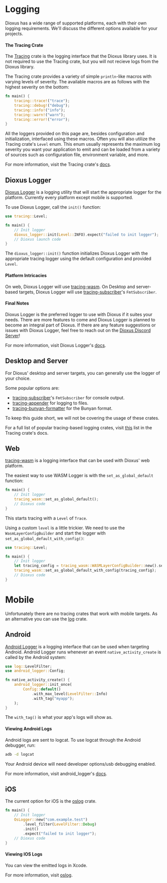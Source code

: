 # Logging
Dioxus has a wide range of supported platforms, each with their own logging requirements. We'll discuss the different options available for your projects.

#### The Tracing Crate
The [Tracing](https://crates.io/crates/tracing) crate is the logging interface that the Dioxus library uses. It is not required to use the Tracing crate, but you will not recieve logs from the Dioxus library.

The Tracing crate provides a variety of simple `println`-like macros with varying levels of severity. 
The available macros are as follows with the highest severity on the bottom:
```rs
fn main() {
    tracing::trace!("trace");
    tracing::debug!("debug");
    tracing::info!("info");
    tracing::warn!("warn");
    tracing::error!("error");
}
```
All the loggers provided on this page are, besides configuration and initialization, interfaced using these macros. Often you will also utilize the Tracing crate's `Level` enum. This enum usually represents the maximum log severity you want your application to emit and can be loaded from a variety of sources such as configuration file, environment variable, and more.

For more information, visit the Tracing crate's [docs](https://docs.rs/tracing/latest/tracing/).

## Dioxus Logger
[Dioxus Logger](https://crates.io/crates/dioxus-logger) is a logging utility that will start the appropriate logger for the platform. Currently every platform except mobile is supported.

To use Dioxus Logger, call the `init()` function:
```rs
use tracing::Level;

fn main() {
    // Init logger
    dioxus_logger::init(Level::INFO).expect("failed to init logger");
    // Dioxus launch code
}
```
The `dioxus_logger::init()` function initializes Dioxus Logger with the appropriate tracing logger using the default configuration and provided `Level`.

#### Platform Intricacies
On web, Dioxus Logger will use [tracing-wasm](https://crates.io/crates/tracing-wasm). On Desktop and server-based targets, Dioxus Logger will use [tracing-subscriber](https://crates.io/crates/tracing-subscriber)'s `FmtSubscriber`.

#### Final Notes
Dioxus Logger is the preferred logger to use with Dioxus if it suites your needs. There are more features to come and Dioxus Logger is planned to become an integral part of Dioxus. If there are any feature suggestions or issues with Dioxus Logger, feel free to reach out on the [Dioxus Discord Server](https://discord.gg/XgGxMSkvUM)!

For more information, visit Dioxus Logger's [docs](https://docs.rs/dioxus-logger/latest/dioxus_logger/).

## Desktop and Server
For Dioxus' desktop and server targets, you can generally use the logger of your choice.


Some popular options are:
- [tracing-subscriber](https://crates.io/crates/tracing-subscriber)'s `FmtSubscriber` for console output.
- [tracing-appender](https://crates.io/crates/tracing-appender) for logging to files.
- [tracing-bunyan-formatter](https://crates.io/crates/tracing-bunyan-formatter) for the Bunyan format.

To keep this guide short, we will not be covering the usage of these crates.

For a full list of popular tracing-based logging crates, visit [this](https://docs.rs/tracing/latest/tracing/#related-crates) list in the Tracing crate's docs.

## Web
[tracing-wasm](https://crates.io/crates/tracing-wasm) is a logging interface that can be used with Dioxus' web platform.

The easiest way to use WASM Logger is with the `set_as_global_default` function:
```rs
fn main() {
    // Init logger
    tracing_wasm::set_as_global_default();
    // Dioxus code
}
```
This starts tracing with a `Level` of `Trace`. 

Using a custom `level` is a little trickier. We need to use the `WasmLayerConfigBuilder` and start the logger with `set_as_global_default_with_config()`:
```rs
use tracing::Level;

fn main() {
    // Init logger
    let tracing_config = tracing_wasm::WASMLayerConfigBuilder::new().set_max_level(Level::INFO).build();
    tracing_wasm::set_as_global_default_with_config(tracing_config);
    // Dioxus code
}
```

# Mobile
Unfortunately there are no tracing crates that work with mobile targets. As an alternative you can use the [log](https://crates.io/crates/log) crate.

## Android
[Android Logger](https://crates.io/crates/android_logger) is a logging interface that can be used when targeting Android. Android Logger runs whenever an event `native_activity_create` is called by the Android system:
```rs
use log::LevelFilter;
use android_logger::Config;

fn native_activity_create() {
    android_logger::init_once(
        Config::default()
            .with_max_level(LevelFilter::Info)
            .with_tag("myapp");
    );
}
```
The `with_tag()` is what your app's logs will show as.

#### Viewing Android Logs
Android logs are sent to logcat. To use logcat through the Android debugger, run:
```cmd
adb -d logcat
```
Your Android device will need developer options/usb debugging enabled.

For more information, visit android_logger's [docs](https://docs.rs/android_logger/latest/android_logger/).

## iOS
The current option for iOS is the [oslog](https://crates.io/crates/oslog) crate. 

```rs
fn main() {
    // Init logger
    OsLogger::new("com.example.test")
        .level_filter(LevelFilter::Debug)
        .init()
        .expect("failed to init logger");
    // Dioxus code
}
```

#### Viewing IOS Logs
You can view the emitted logs in Xcode. 

For more information, visit [oslog](https://crates.io/crates/oslog). 
